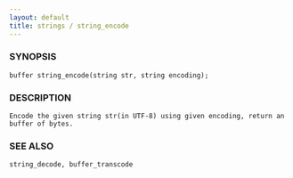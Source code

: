 ```yaml
---
layout: default
title: strings / string_encode
---
```


### SYNOPSIS

    buffer string_encode(string str, string encoding);

### DESCRIPTION

    Encode the given string str(in UTF-8) using given encoding, return an buffer of bytes.

### SEE ALSO

    string_decode, buffer_transcode

